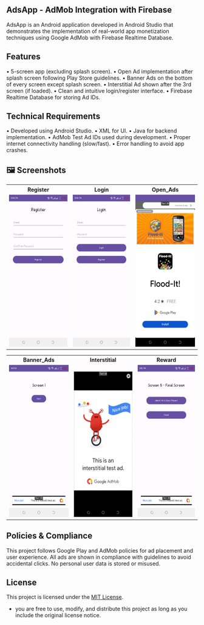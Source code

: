 ## AdsApp - AdMob Integration with Firebase
AdsApp is an Android application developed in Android Studio that demonstrates the implementation of real-world app monetization techniques using Google AdMob with Firebase Realtime Database.

## Features
•	5-screen app (excluding splash screen).
•	Open Ad implementation after splash screen following Play Store guidelines.
•	Banner Ads on the bottom of every screen except splash screen.
•	Interstitial Ad shown after the 3rd screen (if loaded).
•	Clean and intuitive login/register interface.
•	Firebase Realtime Database for storing Ad IDs.
## Technical Requirements
•	Developed using Android Studio.
•	XML for UI.
•	Java for backend implementation.
•	AdMob Test Ad IDs used during development.
•	Proper internet connectivity handling (slow/fast).
•	Error handling to avoid app crashes.

## 🖼️ Screenshots


<table>
  <tr>
    <th>Register</th>
    <th>Login</th>
    <th>Open_Ads</th>
  </tr>
  <tr>
    <td><img src="registers.jpeg" height="400"/></td>
    <td><img src="login (2).jpeg" height="400"/></td>
    <td><img src="open_ads.jpeg" height="400"/></td>
  </tr>
</table>

<table>
  <tr>
    <th>Banner_Ads</th>
    <th>Interstitial</th>
    <th>Reward</th>
  </tr>
  <tr>
    <td><img src="screen1.jpeg" height="400"/></td>
    <td><img src="screen3_interstitial.jpeg" height="400"/></td>
    <td><img src="screen5_rewarded.jpeg" height="400"/></td>
  </tr>
</table>


## Policies & Compliance
This project follows Google Play and AdMob policies for ad placement and user experience. All ads are shown in compliance with guidelines to avoid accidental clicks. No personal user data is stored or misused.
## License
This project is licensed under the [MIT License](LICENSE).
 - you are free to use, modify, and distribute this project as long as you include the original license notice.

